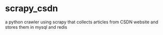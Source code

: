 # scrapy_csdn
a python crawler using scrapy that collects articles from CSDN website and stores them in mysql and redis
